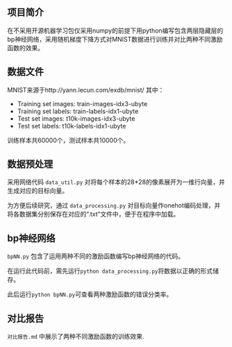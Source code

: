 ## 项目简介
在不采用开源机器学习包仅采用numpy的前提下用python编写包含两层隐藏层的bp神经网络，采用随机梯度下降方式对MNIST数据进行训练并对比两种不同激励函数的效果。

## 数据文件
MNIST来源于http://yann.lecun.com/exdb/mnist/
其中：
- Training set images: train-images-idx3-ubyte
- Training set labels: train-labels-idx1-ubyte
- Test set images: t10k-images-idx3-ubyte
- Test set labels: t10k-labels-idx1-ubyte

训练样本共60000个，测试样本共10000个。

## 数据预处理
采用网络代码 `data_util.py` 对将每个样本的28*28的像素展开为一维行向量，并生成对应的目标向量。

为方便后续研究，通过 `data_processing.py` 对目标向量作onehot编码处理，并将各数据集分别保存在对应的“.txt”文件中，便于在程序中加载。

## bp神经网络
`bpNN.py` 包含了运用两种不同的激励函数编写bp神经网络的代码。

在运行此代码前，需先运行`python data_processing.py`将数据以正确的形式储存。

此后运行`python bpNN.py`可查看两种激励函数的错误分类率。

## 对比报告
`对比报告.md` 中展示了两种不同激励函数的训练效果.
